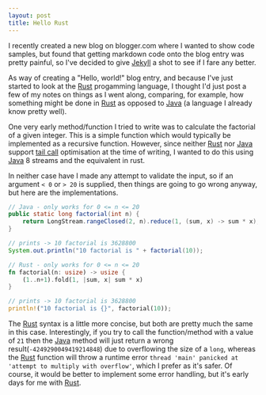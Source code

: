 ```yaml
---
layout: post
title: Hello Rust
---
```

I recently created a new blog on blogger.com where I wanted to show code samples, but found that getting markdown code onto the blog entry was pretty painful, so I've decided to give [Jekyll][1] a shot to see if I fare any better.

As way of creating a "Hello, world!" blog entry, and because I've just started to look at the [Rust][2] progamming language, I thought I'd just post a few of my notes on things as I went along, comparing, for example, how something might be done in [Rust][2] as opposed to [Java][3] (a language I already know pretty well).

One very early method/function I tried to write was to calculate the factorial of a given integer. This is a simple function which would typically be implemented as a recursive function. However, since neither [Rust][2] nor [Java][3] support [tail call][4] optimisation at the time of writing, I wanted to do this using [Java][3] 8 streams and the equivalent in rust.

In neither case have I made any attempt to validate the input, so if an argument `< 0` or `> 20` is supplied, then things are going to go wrong anyway, but here are the implementations.

```java
// Java - only works for 0 <= n <= 20
public static long factorial(int n) {
    return LongStream.rangeClosed(2, n).reduce(1, (sum, x) -> sum * x);
}

// prints -> 10 factorial is 3628800 
System.out.println("10 factorial is " + factorial(10));

``` 
```rust
// Rust - only works for 0 <= n <= 20
fn factorial(n: usize) -> usize {
    (1..n+1).fold(1, |sum, x| sum * x)
}

// prints -> 10 factorial is 3628800 
println!("10 factorial is {}", factorial(10));
```

The [Rust][2] syntax is a little more concise, but both are pretty much the same in this case. Interestingly, if you try to call the function/method with a value of `21` then the [Java][3] method will just return a wrong result(`-4249290049419214848`) due to overflowing the size of a `long`, whereas the [Rust][2] function will throw a runtime error `thread 'main' panicked at 'attempt to multiply with overflow'`, which I prefer as it's safer. Of course, it would be better to implement some error handling, but it's early days for me with [Rust][2]. 


[1]: https://jekyllrb.com "Jekyll"

[2]: https://www.rust-lang.org "Rust"

[3]: http://openjdk.java.net "Java"

[4]: https://en.wikipedia.org/wiki/Tail_call "tail call"
